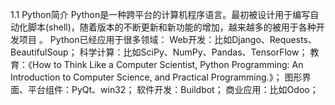 1.1 Python简介
Python是一种跨平台的计算机程序语言。最初被设计用于编写自动化脚本(shell)，随着版本的不断更新和新功能的增加，越来越多的被用于各种开发项目 。
Python已经应用于很多领域： 
	Web开发：比如Django、Requests、BeautifulSoup；
	科学计算：比如SciPy、NumPy、Pandas、TensorFlow；
	教育：《How to Think Like a Computer Scientist, Python Programming: An Introduction to Computer Science, and Practical Programming.》；
	图形界面、平台组件：PyQt、win32；
	软件开发：Buildbot；
	商业应用：比如Odoo；

